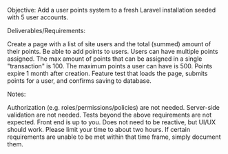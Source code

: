 Objective:
Add a user points system to a fresh Laravel installation seeded with 5 user accounts.

Deliverables/Requirements:

Create a page with a list of site users and the total (summed) amount of their points.
Be able to add points to users.
Users can have multiple points assigned.
The max amount of points that can be assigned in a single "transaction" is 100. The maximum points a user can have is 500.
Points expire 1 month after creation.
Feature test that loads the page, submits points for a user, and confirms saving to database.

Notes:

Authorization (e.g. roles/permissions/policies) are not needed.
Server-side validation are not needed.
Tests beyond the above requirements are not expected.
Front end is up to you. Does not need to be reactive, but UI/UX should work.
Please limit your time to about two hours. If certain requirements are unable to be met within that time frame, simply document them.
